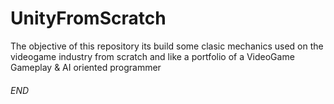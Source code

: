 # UnityFromScratch
The objective of this repository its build some clasic mechanics used on the videogame industry from scratch and like a portfolio of a VideoGame Gameplay & AI oriented programmer
###### END

